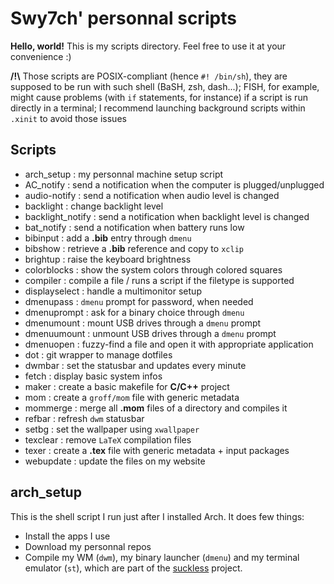 # Swy7ch' personnal scripts

**Hello, world!** This is my scripts directory. Feel free to use it at your convenience :)

**/!\\** Those scripts are POSIX-compliant (hence `#! /bin/sh`), they are supposed to be run with such shell (BaSH, zsh, dash...); FISH, for example, might cause problems (with `if` statements, for instance) if a script is run directly in a terminal; I recommend launching background scripts within `.xinit` to avoid those issues

## Scripts

- arch_setup : my personnal machine setup script
- AC_notify : send a notification when the computer is plugged/unplugged
- audio-notify : send a notification when audio level is changed
- backlight : change backlight level
- backlight_notify : send a notification when backlight level is changed
- bat_notify : send a notification when battery runs low
- bibinput : add a **.bib** entry through `dmenu`
- bibshow : retrieve a **.bib** reference and copy to `xclip`
- brightup : raise the keyboard brightness
- colorblocks : show the system colors through colored squares
- compiler : compile a file / runs a script if the filetype is supported
- displayselect : handle a multimonitor setup
- dmenupass : `dmenu` prompt for password, when needed
- dmenuprompt : ask for a binary choice through `dmenu`
- dmenumount : mount USB drives through a `dmenu` prompt
- dmenuumount : unmount USB drives through a `dmenu` prompt
- dmenuopen : fuzzy-find a file and open it with appropriate application
- dot : git wrapper to manage dotfiles
- dwmbar : set the statusbar and updates every minute
- fetch : display basic system infos
- maker : create a basic makefile for **C/C++** project
- mom : create a `groff/mom` file with generic metadata
- mommerge : merge all **.mom** files of a directory and compiles it
- refbar : refresh `dwm` statusbar
- setbg : set the wallpaper using `xwallpaper`
- texclear : remove `LaTeX` compilation files
- texer : create a **.tex** file with generic metadata + input packages
- webupdate : update the files on my website

## arch_setup

This is the shell script I run just after I installed Arch. It does few things:

- Install the apps I use
- Download my personnal repos
- Compile my WM (`dwm`), my binary launcher (`dmenu`) and my terminal emulator (`st`), which are part of the [suckless](https://suckless.org/) project.

